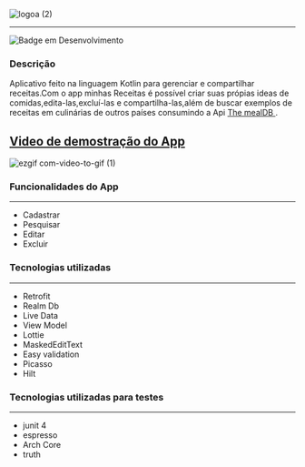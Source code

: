 
![logoa (2)](https://user-images.githubusercontent.com/40528885/234160140-0415afdb-a83a-4391-873f-938e9514efe8.png)

---

![Badge em Desenvolvimento](http://img.shields.io/static/v1?label=STATUS&message=EM%20DESENVOLVIMENTO&color=GREEN&style=for-the-badge)

### Descrição
Aplicativo feito na linguagem Kotlin para gerenciar e compartilhar receitas.Com o app minhas Receitas é possível criar suas própias ideas de comidas,edita-las,excluí-las e compartilha-las,além de buscar exemplos de receitas em culinárias de outros países consumindo a Api [The mealDB ](https://www.themealdb.com/api.php).

 [Video de demostração do App](https://www.linkedin.com/feed/update/urn:li:activity:7054975414380765184/?originTrackingId=67jeM9%2FbSEa8rJ5Nn6bcJA%3D%3D)
 ---
![ezgif com-video-to-gif (1)](https://user-images.githubusercontent.com/40528885/234171943-7bf7b002-588f-4b82-93b4-14e8878c67cf.gif)



### Funcionalidades do App
---
 
 * Cadastrar
 * Pesquisar
 * Editar
 * Excluir
 
 ### Tecnologias utilizadas
 ---
 * Retrofit
 * Realm Db
 * Live Data
 * View Model
 * Lottie
 * MaskedEditText
 * Easy validation
 * Picasso
 * Hilt
 
  ### Tecnologias utilizadas para testes
  ---
  * junit 4
  * espresso
  * Arch Core
  * truth
  

